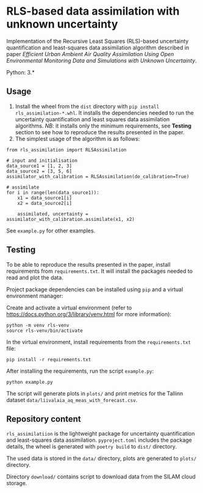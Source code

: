 # RLS-based data assimilation with unknown uncertainty

Implementation of the Recursive Least Squares (RLS)-based uncertainty quantification and least-squares data assimilation
algorithm described in paper *Efficient Urban Ambient Air Quality Assimilation Using Open Environmental Monitoring Data 
and Simulations with Unknown Uncertainty*.

Python: 3.*

## Usage

1) Install the wheel from the `dist` directory with `pip install rls_assimilation-*.whl`.
It installs the dependencies needed to run the uncertainty quantification and least squares data assimilation 
algorithms. *NB*: it installs only the minimum requirements, see **Testing** section to see how to reproduce the 
results presented in the paper.
2) The simplest usage of the algorithm is as follows:

```
from rls_assimilation import RLSAssimilation 

# input and initialisation
data_source1 = [1, 2, 3]
data_source2 = [3, 5, 6]
assimilator_with_calibration = RLSAssimilation(do_calibration=True)

# assimilate
for i in range(len(data_source1)):
    x1 = data_source1[i]
    x2 = data_source2[i]

    assimilated, uncertainty = assimilator_with_calibration.assimilate(x1, x2)
```

See `example.py` for other examples.


## Testing

To be able to reproduce the results presented in the paper, install requirements from `requirements.txt`.
It will install the packages needed to read and plot the data.

Project package dependencies can be installed using `pip` and a virtual environment manager:

Create and activate a virtual environment (refer to https://docs.python.org/3/library/venv.html for more 
information):

    python -m venv rls-venv
    source rls-venv/bin/activate

In the virtual environment, install requirements from the `requirements.txt` file:

    pip install -r requirements.txt
   
After installing the requirements, run the script `example.py`:
 
    python example.py

The script will generate plots in `plots/` and print metrics for the Tallinn dataset 
`data/liivalaia_aq_meas_with_forecast.csv`.
    
## Repository content

`rls_assimilatiion` is the lightweight package for uncertainty quantification and least-squares data 
assimilation. `pyproject.toml` includes the package details, the wheel is generated with `poetry build` to `dist/` 
directory.

The used data is stored in the `data/` directory, plots are generated to `plots/` directory.

Directory `download/` contains script to download data from the SILAM cloud storage.


